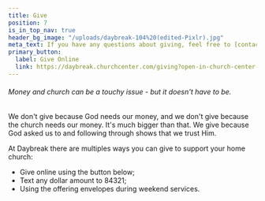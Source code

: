 ```yaml
---
title: Give
position: 7
is_in_top_nav: true
header_bg_image: "/uploads/daybreak-104%20(edited-Pixlr).jpg"
meta_text: If you have any questions about giving, feel free to [contact us](/contact).
primary_button:
  label: Give Online
  link: https://daybreak.churchcenter.com/giving?open-in-church-center-modal=true
---
```


<script src="https://js.churchcenter.com/modal/v1"></script>

###### Money and church can be a touchy issue - but it doesn't have to be.

We don't give because God needs our money, and we don't give because the church needs our money. It's much bigger than that. We give because God asked us to and following through shows that we trust Him.

At Daybreak there are multiples ways you can give to support your home church:

* Give online using the button below;
* Text any dollar amount to 84321;
* Using the offering envelopes during weekend services.

